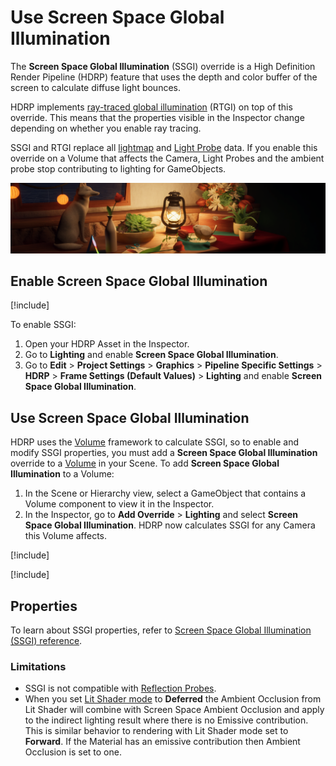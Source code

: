 # Use Screen Space Global Illumination

The **Screen Space Global Illumination** (SSGI) override is a High Definition Render Pipeline (HDRP) feature that uses the depth and color buffer of the screen to calculate diffuse light bounces.

HDRP implements [ray-traced global illumination](Ray-Traced-Global-Illumination.md) (RTGI) on top of this override. This means that the properties visible in the Inspector change depending on whether you enable ray tracing.

SSGI and RTGI replace all [lightmap](https://docs.unity3d.com/Manual/Lightmapping.html) and [Light Probe](https://docs.unity3d.com/Manual/LightProbes.html) data. If you enable this override on a Volume that affects the Camera, Light Probes and the ambient probe stop contributing to lighting for GameObjects.

![](Images/HDRPFeatures-SSGI.png)

## Enable Screen Space Global Illumination
[!include[](Snippets/Volume-Override-Enable-Override.md)]

To enable SSGI:

1. Open your HDRP Asset in the Inspector.
2. Go to **Lighting** and enable **Screen Space Global Illumination**.
3. Go to **Edit** > **Project Settings** > **Graphics** > **Pipeline Specific Settings** > **HDRP** > **Frame Settings (Default Values)** > **Lighting** and enable **Screen Space Global Illumination**.

## Use Screen Space Global Illumination

HDRP uses the [Volume](understand-volumes.md) framework to calculate SSGI, so to enable and modify SSGI properties, you must add a **Screen Space Global Illumination** override to a [Volume](understand-volumes.md) in your Scene. To add **Screen Space Global Illumination** to a Volume:

1. In the Scene or Hierarchy view, select a GameObject that contains a Volume component to view it in the Inspector.
2. In the Inspector, go to **Add Override** > **Lighting** and select **Screen Space Global Illumination**. HDRP now calculates SSGI for any Camera this Volume affects.

[!include[](snippets/volume-override-api.md)]

[!include[](snippets/tracing-modes.md)]

## Properties

To learn about SSGI properties, refer to [Screen Space Global Illumination (SSGI) reference](reference-screen-space-global-illumination.md).

### Limitations

* SSGI is not compatible with [Reflection Probes](Reflection-Probe.md).
* When you set [Lit Shader mode](Forward-And-Deferred-Rendering.md) to **Deferred** the Ambient Occlusion from Lit Shader will combine with Screen Space Ambient Occlusion and apply to the indirect lighting result where there is no Emissive contribution. This is similar behavior to rendering with Lit Shader mode set to **Forward**. If the Material has an emissive contribution then Ambient Occlusion is set to one.
